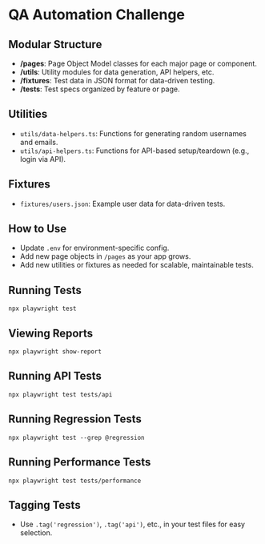 # QA Automation Challenge

## Modular Structure

- **/pages**: Page Object Model classes for each major page or component.
- **/utils**: Utility modules for data generation, API helpers, etc.
- **/fixtures**: Test data in JSON format for data-driven testing.
- **/tests**: Test specs organized by feature or page.

## Utilities
- `utils/data-helpers.ts`: Functions for generating random usernames and emails.
- `utils/api-helpers.ts`: Functions for API-based setup/teardown (e.g., login via API).

## Fixtures
- `fixtures/users.json`: Example user data for data-driven tests.

## How to Use
- Update `.env` for environment-specific config.
- Add new page objects in `/pages` as your app grows.
- Add new utilities or fixtures as needed for scalable, maintainable tests.

## Running Tests
```
npx playwright test
```

## Viewing Reports
```
npx playwright show-report
```

## Running API Tests
```
npx playwright test tests/api
```

## Running Regression Tests
```
npx playwright test --grep @regression
```

## Running Performance Tests
```
npx playwright test tests/performance
```

## Tagging Tests
- Use `.tag('regression')`, `.tag('api')`, etc., in your test files for easy selection.